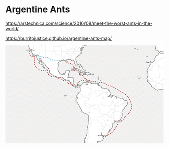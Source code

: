 # Argentine Ants

https://arstechnica.com/science/2016/08/meet-the-worst-ants-in-the-world/

https://burritojustice.github.io/argentine-ants-map/

![ants map](ants.png)
